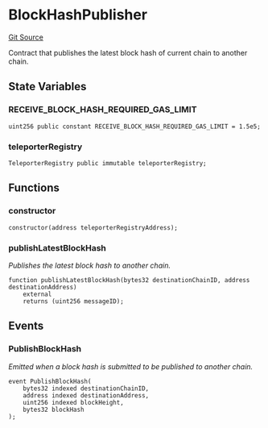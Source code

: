 # BlockHashPublisher
[Git Source](https://github.com/ava-labs/teleporter/blob/4e46f28c075e9bfc858fb8bbe266f5b4cb45a0be/src/CrossChainApplications/VerifiedBlockHash/BlockHashPublisher.sol)

Contract that publishes the latest block hash of current chain to another chain.


## State Variables
### RECEIVE_BLOCK_HASH_REQUIRED_GAS_LIMIT

```solidity
uint256 public constant RECEIVE_BLOCK_HASH_REQUIRED_GAS_LIMIT = 1.5e5;
```


### teleporterRegistry

```solidity
TeleporterRegistry public immutable teleporterRegistry;
```


## Functions
### constructor


```solidity
constructor(address teleporterRegistryAddress);
```

### publishLatestBlockHash

*Publishes the latest block hash to another chain.*


```solidity
function publishLatestBlockHash(bytes32 destinationChainID, address destinationAddress)
    external
    returns (uint256 messageID);
```

## Events
### PublishBlockHash
*Emitted when a block hash is submitted to be published to another chain.*


```solidity
event PublishBlockHash(
    bytes32 indexed destinationChainID,
    address indexed destinationAddress,
    uint256 indexed blockHeight,
    bytes32 blockHash
);
```

